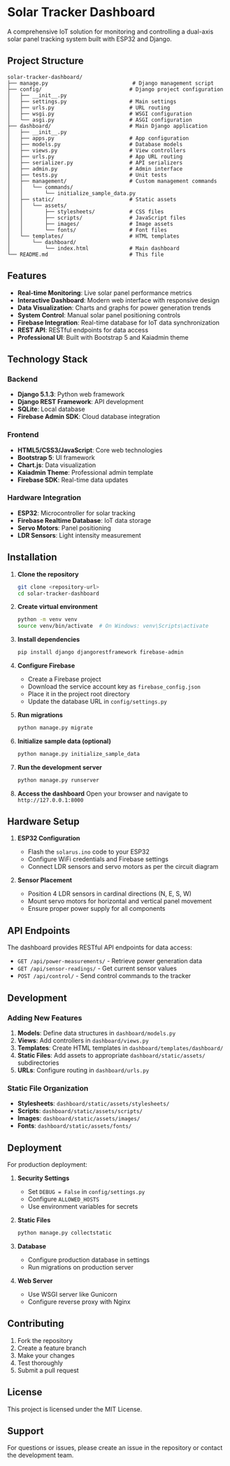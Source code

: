 # Solar Tracker Dashboard

A comprehensive IoT solution for monitoring and controlling a dual-axis solar panel tracking system built with ESP32 and Django.

## Project Structure

```
solar-tracker-dashboard/
├── manage.py                           # Django management script
├── config/                            # Django project configuration
│   ├── __init__.py
│   ├── settings.py                    # Main settings
│   ├── urls.py                        # URL routing
│   ├── wsgi.py                        # WSGI configuration
│   └── asgi.py                        # ASGI configuration
├── dashboard/                         # Main Django application
│   ├── __init__.py
│   ├── apps.py                        # App configuration
│   ├── models.py                      # Database models
│   ├── views.py                       # View controllers
│   ├── urls.py                        # App URL routing
│   ├── serializer.py                  # API serializers
│   ├── admin.py                       # Admin interface
│   ├── tests.py                       # Unit tests
│   ├── management/                    # Custom management commands
│   │   └── commands/
│   │       └── initialize_sample_data.py
│   ├── static/                        # Static assets
│   │   └── assets/
│   │       ├── stylesheets/           # CSS files
│   │       ├── scripts/               # JavaScript files
│   │       ├── images/                # Image assets
│   │       └── fonts/                 # Font files
│   └── templates/                     # HTML templates
│       └── dashboard/
│           └── index.html             # Main dashboard
└── README.md                          # This file
```

## Features

- **Real-time Monitoring**: Live solar panel performance metrics
- **Interactive Dashboard**: Modern web interface with responsive design
- **Data Visualization**: Charts and graphs for power generation trends
- **System Control**: Manual solar panel positioning controls
- **Firebase Integration**: Real-time database for IoT data synchronization
- **REST API**: RESTful endpoints for data access
- **Professional UI**: Built with Bootstrap 5 and Kaiadmin theme

## Technology Stack

### Backend
- **Django 5.1.3**: Python web framework
- **Django REST Framework**: API development
- **SQLite**: Local database
- **Firebase Admin SDK**: Cloud database integration

### Frontend
- **HTML5/CSS3/JavaScript**: Core web technologies
- **Bootstrap 5**: UI framework
- **Chart.js**: Data visualization
- **Kaiadmin Theme**: Professional admin template
- **Firebase SDK**: Real-time data updates

### Hardware Integration
- **ESP32**: Microcontroller for solar tracking
- **Firebase Realtime Database**: IoT data storage
- **Servo Motors**: Panel positioning
- **LDR Sensors**: Light intensity measurement

## Installation

1. **Clone the repository**
   ```bash
   git clone <repository-url>
   cd solar-tracker-dashboard
   ```

2. **Create virtual environment**
   ```bash
   python -m venv venv
   source venv/bin/activate  # On Windows: venv\Scripts\activate
   ```

3. **Install dependencies**
   ```bash
   pip install django djangorestframework firebase-admin
   ```

4. **Configure Firebase**
   - Create a Firebase project
   - Download the service account key as `firebase_config.json`
   - Place it in the project root directory
   - Update the database URL in `config/settings.py`

5. **Run migrations**
   ```bash
   python manage.py migrate
   ```

6. **Initialize sample data (optional)**
   ```bash
   python manage.py initialize_sample_data
   ```

7. **Run the development server**
   ```bash
   python manage.py runserver
   ```

8. **Access the dashboard**
   Open your browser and navigate to `http://127.0.0.1:8000`

## Hardware Setup

1. **ESP32 Configuration**
   - Flash the `solarus.ino` code to your ESP32
   - Configure WiFi credentials and Firebase settings
   - Connect LDR sensors and servo motors as per the circuit diagram

2. **Sensor Placement**
   - Position 4 LDR sensors in cardinal directions (N, E, S, W)
   - Mount servo motors for horizontal and vertical panel movement
   - Ensure proper power supply for all components

## API Endpoints

The dashboard provides RESTful API endpoints for data access:

- `GET /api/power-measurements/` - Retrieve power generation data
- `GET /api/sensor-readings/` - Get current sensor values
- `POST /api/control/` - Send control commands to the tracker

## Development

### Adding New Features

1. **Models**: Define data structures in `dashboard/models.py`
2. **Views**: Add controllers in `dashboard/views.py`
3. **Templates**: Create HTML templates in `dashboard/templates/dashboard/`
4. **Static Files**: Add assets to appropriate `dashboard/static/assets/` subdirectories
5. **URLs**: Configure routing in `dashboard/urls.py`

### Static File Organization

- **Stylesheets**: `dashboard/static/assets/stylesheets/`
- **Scripts**: `dashboard/static/assets/scripts/`
- **Images**: `dashboard/static/assets/images/`
- **Fonts**: `dashboard/static/assets/fonts/`

## Deployment

For production deployment:

1. **Security Settings**
   - Set `DEBUG = False` in `config/settings.py`
   - Configure `ALLOWED_HOSTS`
   - Use environment variables for secrets

2. **Static Files**
   ```bash
   python manage.py collectstatic
   ```

3. **Database**
   - Configure production database in settings
   - Run migrations on production server

4. **Web Server**
   - Use WSGI server like Gunicorn
   - Configure reverse proxy with Nginx

## Contributing

1. Fork the repository
2. Create a feature branch
3. Make your changes
4. Test thoroughly
5. Submit a pull request

## License

This project is licensed under the MIT License.

## Support

For questions or issues, please create an issue in the repository or contact the development team.
